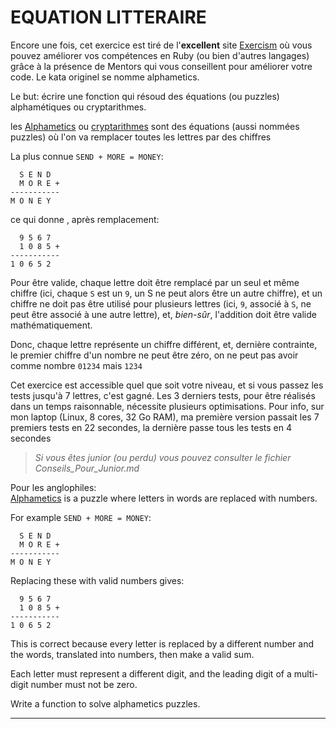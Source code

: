 # EQUATION LITTERAIRE  
  
Encore une fois, cet exercice est tiré de l'**excellent**  site [Exercism](https://exercism.io) où vous pouvez améliorer
vos compétences en Ruby (ou bien d'autres langages) grâce à la présence de Mentors qui vous conseillent pour améliorer 
votre code. Le kata originel se nomme alphametics.  

Le but: écrire une fonction qui résoud des équations (ou puzzles) alphamétiques ou cryptarithmes.  

les [Alphametics](https://en.wikipedia.org/wiki/Alphametics) ou [cryptarithmes](https://fr.wikipedia.org/wiki/Cryptarithme)
sont des équations (aussi nommées puzzles) où l'on va remplacer toutes les lettres par des chiffres  
 
La plus connue `SEND + MORE = MONEY`:

```text
  S E N D
  M O R E +
-----------
M O N E Y
```

ce qui donne , après remplacement:

```text
  9 5 6 7
  1 0 8 5 +
-----------
1 0 6 5 2
```

Pour être valide, chaque lettre doit être remplacé par un seul et même chiffre (ici, chaque `S` est un `9`, un S ne peut alors être 
un autre chiffre), et un chiffre ne doit pas être utilisé pour plusieurs lettres (ici, `9`, associé à `S`, ne peut être associé 
à une autre lettre), et, *bien-sûr*, l'addition doit être valide mathématiquement.  

Donc, chaque lettre représente un chiffre différent, et, dernière contrainte, le premier chiffre d'un nombre ne peut être
zéro, on ne peut pas avoir comme nombre `01234` mais `1234`  

Cet exercice est accessible quel que soit votre niveau, et si vous passez les tests jusqu'à 7 lettres, c'est gagné. Les 3
derniers tests, pour être réalisés dans un temps raisonnable, nécessite plusieurs optimisations. Pour info, sur mon laptop
(Linux, 8 cores, 32 Go RAM), ma première version passait les 7 premiers tests en 22 secondes, la dernière passe tous les tests
en 4 secondes

>*Si vous êtes junior (ou perdu) vous pouvez consulter le fichier Conseils_Pour_Junior.md*

Pour les anglophiles:  
[Alphametics](https://en.wikipedia.org/wiki/Alphametics) is a puzzle where
letters in words are replaced with numbers.

For example `SEND + MORE = MONEY`:

```text
  S E N D
  M O R E +
-----------
M O N E Y
```

Replacing these with valid numbers gives:

```text
  9 5 6 7
  1 0 8 5 +
-----------
1 0 6 5 2
```

This is correct because every letter is replaced by a different number and the
words, translated into numbers, then make a valid sum.

Each letter must represent a different digit, and the leading digit of
a multi-digit number must not be zero.

Write a function to solve alphametics puzzles.

* * * *


